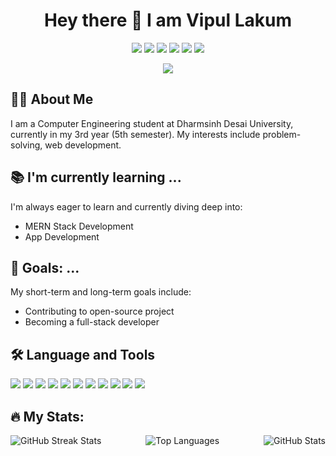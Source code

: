 <h1 align="center">Hey there 👋 I am Vipul Lakum</h1>

<p align="center">
  <a href="https://www.linkedin.com/in/vipul-lakum-114043252/"><img src="https://img.shields.io/badge/LinkedIn-blue?style=for-the-badge&logo=linkedin"></a>
  <a href="https://leetcode.com/u/vipul_lakum_02/"><img src="https://img.shields.io/badge/LeetCode-orange?style=for-the-badge&logo=leetcode"></a>
  <a href="mailto:lakumvipul6351@gmail.com"><img src="https://img.shields.io/badge/Gmail-red?style=for-the-badge&logo=gmail"></a>
  <a href="https://codeforces.com/profile/vipul_lakum"><img src="https://img.shields.io/badge/Codeforces-blue?style=for-the-badge&logo=codeforces"></a>
  <a href="https://www.codechef.com/users/vipul_lakum"><img src="https://img.shields.io/badge/CodeChef-brown?style=for-the-badge&logo=codechef"></a>
  <a href="https://twitter.com/yourprofile"><img src="https://img.shields.io/badge/Twitter-blue?style=for-the-badge&logo=twitter"></a>
</p>

<p align="center"><img src="https://komarev.com/ghpvc/?username=Vipullakum007&color=blue&style=flat-square&label=visitors"></p>

## 👨‍💻 About Me

I am a Computer Engineering student at Dharmsinh Desai University, currently in my 3rd year (5th semester). My interests include problem-solving, web development.

## 📚 I'm currently learning ...
I'm always eager to learn and currently diving deep into:
- MERN Stack Development
- App Development

## 🎯 Goals: ...
My short-term and long-term goals include:
- Contributing to open-source project
- Becoming a full-stack developer

## 🛠️ Language and Tools

<p align="left">
  <img src="https://img.shields.io/badge/C-00599C?style=for-the-badge&logo=c&logoColor=white"/>
  <img src="https://img.shields.io/badge/C++-00599C?style=for-the-badge&logo=cplusplus&logoColor=white"/>
  <img src="https://img.shields.io/badge/Java-007396?style=for-the-badge&logo=java&logoColor=white"/>
  <img src="https://img.shields.io/badge/Python-3776AB?style=for-the-badge&logo=python&logoColor=white"/>
  <img src="https://img.shields.io/badge/Django-092E20?style=for-the-badge&logo=django&logoColor=white"/>
  <img src="https://img.shields.io/badge/JavaScript-F7DF1E?style=for-the-badge&logo=javascript&logoColor=black"/>
  <img src="https://img.shields.io/badge/MongoDB-47A248?style=for-the-badge&logo=mongodb&logoColor=white"/>
  <img src="https://img.shields.io/badge/Express.js-000000?style=for-the-badge&logo=express&logoColor=white"/>
  <img src="https://img.shields.io/badge/React-61DAFB?style=for-the-badge&logo=react&logoColor=black"/>
  <img src="https://img.shields.io/badge/PHP-777BB4?style=for-the-badge&logo=php&logoColor=white"/>
  <img src="https://img.shields.io/badge/MySQL-4479A1?style=for-the-badge&logo=mysql&logoColor=white"/>
</p>

## 🔥 My Stats:

<p >
  <img src="https://github-readme-streak-stats.herokuapp.com/?user=Vipullakum007&theme=dark" alt="GitHub Streak Stats" align="left" >

  <img src="https://github-readme-stats.vercel.app/api?username=Vipullakum007&show_icons=true&theme=dark" alt="GitHub Stats" align="right">
</p>

<p align="center">
  <img src="https://github-readme-stats.vercel.app/api/top-langs/?username=Vipullakum007&layout=compact&theme=dark" alt="Top Languages">
</p>
